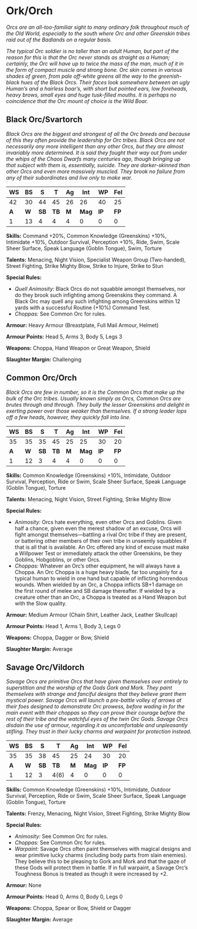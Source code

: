 # Ork/Orch

_Orcs are an all-too-familiar sight to many ordinary folk
 throughout much of the Old World, especially to the
 south where Orc and other Greenskin tribes raid out of the
 Badlands on a regular basis._
 
 _The typical Orc soldier is no taller than an adult Human,
 but part of the reason for this is that the Orc never stands as
 straight as a Human; certainly, the Orc will have up to twice
 the mass of the man, much of it in the form of compact
 muscle and strong bone. Orc skin comes in various shades of
 green, from pale off-white greens all the way to the greenish-
 black hues of the Black Orcs. Their faces look somewhere
 between an ugly Human’s and a hairless boar’s, with short but
 pointed ears, low foreheads, heavy brows, small eyes and huge
 tusk-filled mouths. It is perhaps no coincidence that the Orc
 mount of choice is the Wild Boar._
 
 ## Black Orc/Svartorch
 
_Black Orcs are the biggest and strongest of all the Orc
 breeds and because of this they often provide the leadership
 for Orc tribes. Black Orcs are not necessarily any more
 intelligent than any other Orcs, but they are almost
 invariably more determined. It is said they fought their
 way out from under the whips of the Chaos Dwarfs many
 centuries ago, though bringing up that subject with them is,
 essentially, suicide. They are darker-skinned than other Orcs
 and even more massively muscled. They brook no failure
 from any of their subordinates and live only to make war._

|**WS**|**BS**|**S**|**T**|**Ag**|**Int**|**WP**|**Fel**|
|--|--|-|-|--|---|--|---|
|42|30|44|45|26|26|40|25|
|**A**|**W**|**SB**|**TB**|**M**|**Mag**|**IP**|**FP**|
|1|13|4|4|4|0|0|0|

**Skills:** Command +20%, Common Knowledge (Greenskins)
+10%, Intimidate +10%, Outdoor Survival, Perception
+10%, Ride, Swim, Scale Sheer Surface, Speak
Language (Goblin Tongue), Swim, Torture

**Talents:** Menacing, Night Vision, Specialist Weapon Group
(Two-handed), Street Fighting, Strike Mighty Blow,
Strike to Injure, Strike to Stun

**Special Rules:**
* _Quell Animosity:_ Black Orcs do not squabble
amongst themselves, nor do they brook such
infighting among Greenskins they command. A
Black Orc may quell any such infighting among
Greenskins within 12 yards with a successful
Routine (+10%) Command Test.
* _Choppas:_ See Common Orc for rules.

**Armour:** Heavy Armour (Breastplate, Full Mail Armour,
Helmet)

**Armour Points:** Head 5, Arms 3, Body 5, Legs 3

**Weapons:** Choppa, Hand Weapon or Great Weapon, Shield

**Slaughter Margin:** Challenging

## Common Orc/Orch
_Black Orcs are few in number, so it is the Common Orcs that
 make up the bulk of the Orc tribes. Usually known simply as
 Orcs, Common Orcs are brutes through and through. They
 bully the lesser Greenskins and delight in exerting power over
 those weaker than themselves. If a strong leader lops off a few
 heads, however, they quickly fall into line._
 
|**WS**|**BS**|**S**|**T**|**Ag**|**Int**|**WP**|**Fel**|
|--|--|-|-|--|---|--|---|
|35|35|35|45|25|25|30|20|
|**A**|**W**|**SB**|**TB**|**M**|**Mag**|**IP**|**FP**|
|1|12|3|4|4|0|0|0|

**Skills:** Common Knowledge (Greenskins) +10%,
Intimidate, Outdoor Survival, Perception, Ride or
Swim, Scale Sheer Surface, Speak Language (Goblin
Tongue), Torture

**Talents:** Menacing, Night Vision, Street Fighting, Strike
Mighty Blow

**Special Rules:**
* _Animosity:_ Orcs hate everything, even other Orcs
and Goblins. Given half a chance, given even
the merest shadow of an excuse, Orcs will fight
amongst themselves—battling a rival Orc tribe if
they are present, or battering other members of
their own tribe in unseemly squabbles if that is all
that is available. An Orc offered any kind of excuse
must make a Willpower Test or immediately attack
the other Greenskins, be they Goblins, Hobgoblins,
or other Orcs.
* _Choppas:_ Whatever an Orc’s other equipment, he
will always have a Choppa. An Orc Choppa is a
huge heavy blade, far too ungainly for a typical
human to wield in one hand but capable of inflicting
horrendous wounds. When wielded by an Orc, a
Choppa inflicts SB+1 damage on the first round
of melee and SB damage thereafter. If wielded by a
creature other than an Orc, a Choppa is treated as a
Hand Weapon but with the Slow quality.

**Armour:** Medium Armour (Chain Shirt, Leather Jack,
Leather Skullcap)

**Armour Points:** Head 1, Arms 1, Body 3, Legs 0

**Weapons:** Choppa, Dagger or Bow, Shield

**Slaughter Margin:** Average

## Savage Orc/Vildorch

_Savage Orcs are primitive Orcs that have given themselves over
entirely to superstition and the worship of the Gods Gork and
Mork. They paint themselves with strange and fanciful designs
that they believe grant them mystical power. Savage Orcs will
launch a pre-battle volley of arrows at their foes designed to
demonstrate Orc prowess, before wading in for the main event
with their choppas so they can prove their courage before
the rest of their tribe and the watchful eyes of the twin Orc
Gods. Savage Orcs disdain the use of armour, regarding it as
uncomfortable and unpleasantly stifling. They trust in their
lucky charms and warpaint for protection instead._

|**WS**|**BS**|**S**|**T**|**Ag**|**Int**|**WP**|**Fel**|
|--|--|-|-|--|---|--|---|
|35|35|38|45|25|24|30|20|
|**A**|**W**|**SB**|**TB**|**M**|**Mag**|**IP**|**FP**|
|1|12|3|4(6)|4|0|0|0|

**Skills:** Common Knowledge (Greenskins) +10%,
Intimidate, Outdoor Survival, Perception, Ride or
Swim, Scale Sheer Surface, Speak Language (Goblin
Tongue), Torture

**Talents:** Frenzy, Menacing, Night Vision, Street Fighting,
Strike Mighty Blow

**Special Rules:**
* _Animosity:_ See Common Orc for rules.
* _Choppas:_ See Common Orc for rules.
* _Warpaint:_ Savage Orcs often paint themselves with
magical designs and wear primitive lucky charms
(including body parts from slain enemies). They
believe this to be pleasing to Gork and Mork and
that the gaze of these Gods will protect them in
battle. If in full warpaint, a Savage Orc’s Toughness
Bonus is treated as though it were increased by +2.

**Armour:** None

**Armour Points:** Head 0, Arms 0, Body 0, Legs 0

**Weapons:** Choppa, Spear or Bow, Shield or Dagger

**Slaughter Margin:** Average